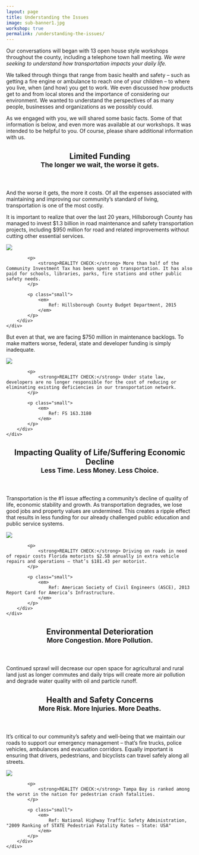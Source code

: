 ```yaml
---
layout: page
title: Understanding the Issues
image: sub-banner1.jpg
workshop: true
permalink: /understanding-the-issues/
---
```


Our conversations will began with 13 open house style workshops throughout the county, including a telephone town hall meeting. *We were seeking to understand how transportation impacts your daily life.*

We talked through things that range from basic health and safety – such as getting a fire engine or ambulance to reach one of your children – to where you live, when (and how) you get to work. We even discussed how products get to and from local stores and the importance of considering our environment. We wanted to understand the perspectives of as many people, businesses and organizations as we possibly could.

As we engaged with you, we will shared some basic facts. Some of that information is below, and even more was available at our workshops. It was intended to be helpful to you. Of course, please share additional information with us.

<header class="page-header page-header-primary">
	<h2 class="text-center">
		Limited Funding<br>
		<small>The longer we wait, the worse it gets.</small>
	</h2>
</header>

And the worse it gets, the more it costs. Of all the expenses associated with maintaining and improving our community’s standard of living, transportation is one of the most costly.

It is important to realize that over the last 20 years, Hillsborough County has managed to invest $1.3 billion in road maintenance and safety transportation projects, including $950 million for road and related improvements without cutting other essential services.

<div class="row">
	<div class="col-sm-8 col-sm-offset-2">
		<div class="alert alert-warning">
			<p>
				<img src="{{site.baseurl}}/images/rc-graph.jpg" class="img-responsive center-block">
			</p>

			<p>
				<strong>REALITY CHECK:</strong> More than half of the Community Investment Tax has been spent on transportation. It has also paid for schools, libraries, parks, fire stations and other public safety needs.
			</p>

			<p class="small">
				<em>
					Ref: Hillsborough County Budget Department, 2015
				</em>
			</p>
		</div>
	</div>
</div>

But even at that, we are facing $750 million in maintenance backlogs. To make matters worse, federal, state and developer funding is simply inadequate.

<div class="row">
	<div class="col-sm-8 col-sm-offset-2">
		<div class="alert alert-primary">
			<p>
				<img src="{{site.baseurl}}/images/rc-bulldozer.jpg" class="img-responsive center-block">
			</p>

			<p>
				<strong>REALITY CHECK:</strong> Under state law, developers are no longer responsible for the cost of reducing or eliminating existing deficiencies in our transportation network.
			</p>

			<p class="small">
				<em>
					Ref: FS 163.3180
				</em>
			</p>
		</div>
	</div>
</div>

<header class="page-header page-header-primary">
	<h2 class="text-center">
		Impacting Quality of Life/Suffering Economic Decline<br>
		<small>Less Time. Less Money. Less Choice.</small>
	</h2>
</header>

Transportation is the #1 issue affecting a community’s decline of quality of life, economic stability and growth. As transportation degrades, we lose good jobs and property values are undermined. This creates a ripple effect that results in less funding for our already challenged public education and public service systems.

<div class="row">
	<div class="col-sm-8 col-sm-offset-2">
		<div class="alert alert-warning">
			<p>
				<img src="{{site.baseurl}}/images/rc-repair.jpg" class="img-responsive center-block">
			</p>

			<p>
				<strong>REALITY CHECK:</strong> Driving on roads in need of repair costs Florida motorists $2.5B annually in extra vehicle repairs and operations – that’s $181.43 per motorist.
			</p>

			<p class="small">
				<em>
					Ref: American Society of Civil Engineers (ASCE), 2013 Report Card for America’s Infrastructure.
				</em>
			</p>
		</div>
	</div>
</div>

<header class="page-header page-header-primary">
	<h2 class="text-center">
		Environmental Deterioration<br>
		<small>More Congestion. More Pollution.</small>
	</h2>
</header>

Continued sprawl will decrease our open space for agricultural and rural land just as longer commutes and daily trips will create more air pollution and degrade water quality with oil and particle runoff.

<header class="page-header page-header-primary">
	<h2 class="text-center">
		Health and Safety Concerns<br>
		<small>More Risk. More Injuries. More Deaths.</small>
	</h2>
</header>

It’s critical to our community’s safety and well-being that we maintain our roads to support our emergency management – that’s fire trucks, police vehicles, ambulances and evacuation corridors. Equally important is ensuring that drivers, pedestrians, and bicyclists can travel safely along all streets.

<div class="row">
	<div class="col-sm-8 col-sm-offset-2">
		<div class="alert alert-primary">
			<p>
				<img src="{{site.baseurl}}/images/rc-ped.jpg" class="img-responsive center-block">
			</p>

			<p>
				<strong>REALITY CHECK:</strong> Tampa Bay is ranked among the worst in the nation for pedestrian crash fatalities.
			</p>

			<p class="small">
				<em>
					Ref: National Highway Traffic Safety Administration, "2009 Ranking of STATE Pedestrian Fatality Rates – State: USA"
				</em>
			</p>
		</div>
	</div>
</div>